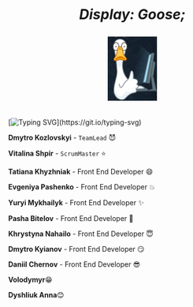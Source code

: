 <h1 align="center"><em> Display: Goose;</em>

<img src="https://github.com/Dmytroukraine/command_project_mimino/blob/main/src/images/photo_2023-03-09_00-41-40.jpg"  alt="goose" width=100/></h1>

[![Typing SVG](https://readme-typing-svg.herokuapp.com?font=Fira+Code&pause=1000&color=3700F7&width=435&lines=A+clever+person+solves+a+problem.+;A+wise+person+avoids+it.)](https://git.io/typing-svg)

<b>Dmytro Kozlovskyi</b>  - `TeamLead` :smiling_imp:


<b>Vitalina Shpir</b> - `ScrumMaster` :star:


<b>Tatiana Khyzhniak</b> - Front End Developer :smile:


<b>Evgeniya Pashenko</b> - Front End Developer :boom:


<b>Yuryi Mykhailyk</b> - Front End Developer :sparkles:


<b>Pasha Bitelov</b> - Front End Developer :muscle:


<b>Khrystyna Nahailo</b> - Front End Developer :innocent:


<b>Dmytro Kyianov</b> - Front End Developer :smirk:


<b>Daniil Chernov</b> - Front End Developer :sunglasses:


<b>Volodymyr</b>:grin:

<b>Dyshliuk Anna</b>:blush:

